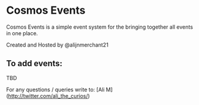 # Cosmos Events

Cosmos Events is a simple event system for the bringing together all events in one place.

Created and Hosted by @alijnmerchant21

## To add events:
TBD

For any questions / queries write to:
[Ali M] (http://twitter.com/ali_the_curios/)